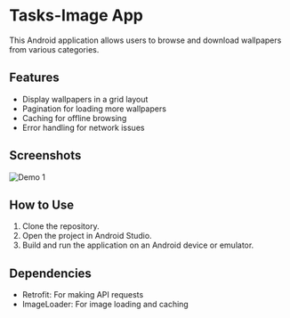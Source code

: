 # Tasks-Image App

This Android application allows users to browse and download wallpapers from various categories.

## Features

- Display wallpapers in a grid layout
- Pagination for loading more wallpapers
- Caching for offline browsing
- Error handling for network issues

## Screenshots
 
![Demo 1](/demo.gif)

## How to Use

1. Clone the repository.
2. Open the project in Android Studio.
3. Build and run the application on an Android device or emulator.

## Dependencies

- Retrofit: For making API requests
- ImageLoader: For image loading and caching
 
